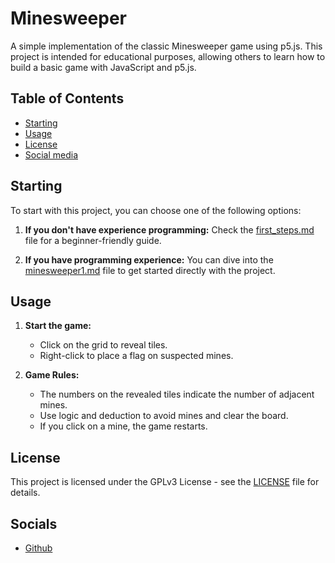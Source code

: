 # Minesweeper

A simple implementation of the classic Minesweeper game using p5.js. This project is intended for educational purposes, allowing others to learn how to build a basic game with JavaScript and p5.js.

## Table of Contents

- [Starting](#starting)
- [Usage](#usage)
- [License](#license)
- [Social media](#Socials)

## Starting

To start with this project, you can choose one of the following options:

1. **If you don't have experience programming:**
    Check the [first_steps.md](first_steps.md) file for a beginner-friendly guide.
   
2. **If you have programming experience:**
    You can dive into the [minesweeper1.md](minesweeper1.md) file to get started directly with the project.

## Usage

1. **Start the game:**
    - Click on the grid to reveal tiles.
    - Right-click to place a flag on suspected mines.

2. **Game Rules:**
    - The numbers on the revealed tiles indicate the number of adjacent mines.
    - Use logic and deduction to avoid mines and clear the board.
    - If you click on a mine, the game restarts.

## License

This project is licensed under the GPLv3 License - see the [LICENSE](LICENSE) file for details.

## Socials

- [Github](https://github.com/Robyy54)
